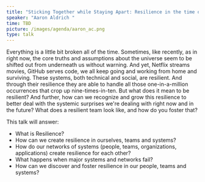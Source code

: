```yaml
---
title: "Sticking Together while Staying Apart: Resilience in the time of global pandemic"
speaker: "Aaron Aldrich "
time: TBD
picture: /images/agenda/aaron_ac.png
type: talk
---
```


Everything is a little bit broken all of the time. Sometimes, like recently, as in right now, the core truths and assumptions about the universe seem to be shifted out from underneath us without warning. And yet, Netflix streams movies, GitHub serves code, we all keep going and working from home and surviving. These systems, both technical and social, are resilient. And through their resilience they are able to handle all those one-in-a-million occurrences that crop up nine-times-in-ten. But what does it mean to be resilient? And further, how can we recognize and grow this resilience to better deal with the systemic surprises we're dealing with right now and in the future? What does a resilient team look like, and how do you foster that?

This talk will answer: 
- What is Resilience? 
- How can we create resilience in ourselves, teams and systems?
- How do our networks of systems (people, teams, organizations, applications) create resilience for each other? 
- What happens when major systems and networks fail? 
- How can we discover and foster resilience in our people, teams and systems?
